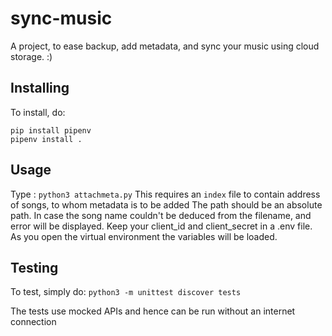# sync-music 
A project, to ease backup, add metadata, and sync your music using cloud storage. :)

## Installing 
To install, do:
```
pip install pipenv 
pipenv install . 
``` 

## Usage 
Type : 
`python3 attachmeta.py` 
This requires an `index` file to contain address of songs, to whom metadata is to be added 
The path should be an absolute path. 
In case the song name couldn't be deduced from the filename, and error will be displayed. 
Keep your client_id and client_secret in a .env file. As you open the virtual environment
the variables will be loaded.

## Testing 
To test, simply do: 
`python3 -m unittest discover tests` 

The tests use mocked APIs and hence can be run without an internet connection
